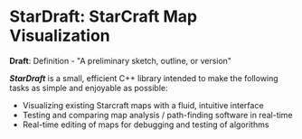 # StarDraft: StarCraft Map Visualization

**Draft**: Definition - "A preliminary sketch, outline, or version"

***StarDraft*** is a small, efficient C++ library intended to make the following tasks as simple and enjoyable as possible:
* Visualizing existing Starcraft maps with a fluid, intuitive interface
* Testing and comparing map analysis / path-finding software in real-time
* Real-time editing of maps for debugging and testing of algorithms
